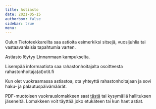 ```yaml
---
title: Astiasto
date: 2021-05-15
authorbox: false
sidebar: true
menu:
---
```


Oulun Tietoteekkareilta saa astioita esimerkiksi sitsejä, vuosijuhlia tai vastaavanlaisia tapahtumia varten.

Astiasto löytyy Linnanmaan kampukselta.

Lisempää informaatiota saa rahastonhoitajalta osoitteesta rahastonhoitaja(at)otit.fi

Kun olet vuokraamassa astiastoa, ota yhteyttä rahastonhoitajaan ja sovi haku- ja palautuspäivämäärät.

PDF-muotoisen vuokrauslomakkeen saat [tästä](astiaston_vuokrauslomake.pdf) tai kysymällä hallituksen jäseneltä. Lomakkeen voit täyttää joko etukäteen tai kun haet astiat.